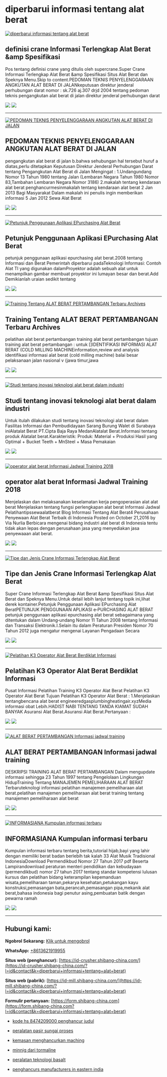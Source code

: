 # diperbarui informasi tentang alat berat

<a href="https://swt.shibang-china.com/?l=id&img&k=diperbarui+informasi+tentang+alat+berat" target="_blank">![diperbarui informasi tentang alat berat](http://static.shibang-china.com/all-800x300/4.jpg)</a>

## definisi crane Informasi Terlengkap Alat Berat &amp Spesifikasi
Pos tentang definisi crane yang ditulis oleh supercrane.Super Crane Informasi Terlengkap Alat Berat &amp Spesifikasi Situs Alat Berat dan Speknya Menu.Skip to content.PEDOMAN TEKNIS PENYELENGGARAAN ANGKUTAN ALAT BERAT DI JALANkeputusan direktur jenderal perhubungan darat nomor : sk.726 aj.307 drjd 2004 tentang pedoman teknis pengangkutan alat berat di jalan direktur jenderal perhubungan darat


<a href="https://whatsapp.shibangsoft.com/WhatsApp.php" target="_blank" title="WhatsApp">![](http://static.shibang-china.com/icon/whatsapp.png)</a> <a href="https://swt.shibang-china.com/?l=id&icon&k=diperbarui+informasi+tentang+alat+berat" target="_blank">![](http://static.shibang-china.com/icon/chat-id.png)</a>

---

<a href="https://swt.shibang-china.com/?l=id&img&k=diperbarui+informasi+tentang+alat+berat" target="_blank">![PEDOMAN TEKNIS PENYELENGGARAAN ANGKUTAN ALAT BERAT DI JALAN](http://static.shibang-china.com/all-800x300/672.jpg)</a>

## PEDOMAN TEKNIS PENYELENGGARAAN ANGKUTAN ALAT BERAT DI JALAN
pengangkutan alat berat di jalan b.bahwa sehubungan hal tersebut huruf a diatas,perlu ditetapkan Keputusan Direktur Jenderal Perhubungan Darat tentang Pengangkutan Alat Berat di Jalan Mengingat : 1.Undangundang Nomor 13 Tahun 1980 tentang Jalan (Lembaran Negara Tahun 1980 Nomor 83,Tambahan Lembaran Negara Nomor 3186) 2.makalah tentang kendaraan alat berat penghancurmesinmakalah tentang kendaraan alat berat 2 Jan 2013 Bagi Masyarakat Dalam makalah ini penulis ingin memberikan informasi 5 Jan 2012 Sewa Alat Berat


<a href="https://whatsapp.shibangsoft.com/WhatsApp.php" target="_blank" title="WhatsApp">![](http://static.shibang-china.com/icon/whatsapp.png)</a> <a href="https://swt.shibang-china.com/?l=id&icon&k=diperbarui+informasi+tentang+alat+berat" target="_blank">![](http://static.shibang-china.com/icon/chat-id.png)</a>

---

<a href="https://swt.shibang-china.com/?l=id&img&k=diperbarui+informasi+tentang+alat+berat" target="_blank">![Petunjuk Penggunaan Aplikasi EPurchasing Alat Berat](http://static.shibang-china.com/all-800x300/137.jpg)</a>

## Petunjuk Penggunaan Aplikasi EPurchasing Alat Berat
petunjuk penggunaan aplikasi epurchasing alat berat.2008 tentang Informasi dan Berat Pemerintah diperbarui padaTeknologi Informasi: Contoh Alat TI yang digunakan dalamProyektor adalah sebuah alat untuk menampilkan gambar membuat proyektor ini lumayan besar dan berat.Add Demikianlah uraian sedikit tentang


<a href="https://whatsapp.shibangsoft.com/WhatsApp.php" target="_blank" title="WhatsApp">![](http://static.shibang-china.com/icon/whatsapp.png)</a> <a href="https://swt.shibang-china.com/?l=id&icon&k=diperbarui+informasi+tentang+alat+berat" target="_blank">![](http://static.shibang-china.com/icon/chat-id.png)</a>

---

<a href="https://swt.shibang-china.com/?l=id&img&k=diperbarui+informasi+tentang+alat+berat" target="_blank">![Training Tentang ALAT BERAT PERTAMBANGAN Terbaru Archives](http://static.shibang-china.com/all-800x300/1052.jpg)</a>

## Training Tentang ALAT BERAT PERTAMBANGAN Terbaru Archives
pelatihan alat berat pertambangan training alat berat pertambangan tujuan training alat berat pertambangan : untuk []IDENTIFIKASI INFORMASI ALAT BERAT (COLD MILLING MACHINEinformation,review and analysis identifikasi informasi alat berat (cold milling machine) balai besar pelaksanaan jalan nasional v (jawa timur,jawa


<a href="https://whatsapp.shibangsoft.com/WhatsApp.php" target="_blank" title="WhatsApp">![](http://static.shibang-china.com/icon/whatsapp.png)</a> <a href="https://swt.shibang-china.com/?l=id&icon&k=diperbarui+informasi+tentang+alat+berat" target="_blank">![](http://static.shibang-china.com/icon/chat-id.png)</a>

---

<a href="https://swt.shibang-china.com/?l=id&img&k=diperbarui+informasi+tentang+alat+berat" target="_blank">![Studi tentang inovasi teknologi alat berat dalam industri](http://static.shibang-china.com/all-800x300/662.jpg)</a>

## Studi tentang inovasi teknologi alat berat dalam industri
Untuk itulah dilakukan studi tentang inovasi teknologi alat berat dalam Fasilitas Informasi dan Pembudidayaan Sarang Burung Walet di Surabaya iniAlatalat Berat PT.Cipta Baja Raya MedanAlatalat Berat.Informasi tentang produk Alatalat berat.Karakteristik: Produk: Material + Produksi Hasil yang Optimal + Bucket Teeth + MnSteel + Masa Pemakaian


<a href="https://whatsapp.shibangsoft.com/WhatsApp.php" target="_blank" title="WhatsApp">![](http://static.shibang-china.com/icon/whatsapp.png)</a> <a href="https://swt.shibang-china.com/?l=id&icon&k=diperbarui+informasi+tentang+alat+berat" target="_blank">![](http://static.shibang-china.com/icon/chat-id.png)</a>

---

<a href="https://swt.shibang-china.com/?l=id&img&k=diperbarui+informasi+tentang+alat+berat" target="_blank">![operator alat berat Informasi Jadwal Training 2018](http://static.shibang-china.com/all-800x300/627.jpg)</a>

## operator alat berat Informasi Jadwal Training 2018
Menjelaskan dan melaksanakan keselamatan kerja pengoperasian alat alat berat Menjelaskan tentang fungsi perlengkapan alat berat Informasi Jadwal Pelatihantipssewaalatberat Blog Informasi Tentang Alat Berat4 Perusahaan Penyewaan Alat Berat Terbaik di Indonesia Posted on October 21,2016 by Via Nurlia Berbicara mengenai bidang industri alat berat di Indonesia tentu tidak akan lepas dengan perusahaan jasa yang menyediakan jasa penyewaaan alat berat.


<a href="https://whatsapp.shibangsoft.com/WhatsApp.php" target="_blank" title="WhatsApp">![](http://static.shibang-china.com/icon/whatsapp.png)</a> <a href="https://swt.shibang-china.com/?l=id&icon&k=diperbarui+informasi+tentang+alat+berat" target="_blank">![](http://static.shibang-china.com/icon/chat-id.png)</a>

---

<a href="https://swt.shibang-china.com/?l=id&img&k=diperbarui+informasi+tentang+alat+berat" target="_blank">![Tipe dan Jenis Crane Informasi Terlengkap Alat Berat](http://static.shibang-china.com/all-800x300/1347.jpg)</a>

## Tipe dan Jenis Crane Informasi Terlengkap Alat Berat
Super Crane Informasi Terlengkap Alat Berat &amp Spesifikasi Situs Alat Berat dan Speknya Menu.Untuk detail lebih lanjut tentang topik ini,lihat derek kontainer.Petunjuk Penggunaan Aplikasi EPurchasing Alat BeratPETUNJUK PENGGUNAAN APLIKASI e­‐PURCHASING ALAT BERAT petunjuk penggunaan aplikasi epurchasing alat berat sebagaimana yang ditentukan dalam Undang­‐undang Nomor 11 Tahun 2008 tentang Informasi dan Transaksi Elektronik.I.Selain itu dalam Peraturan Presiden Nomor 70 Tahun 2012 juga mengatur mengenai Layanan Pengadaan Secara


<a href="https://whatsapp.shibangsoft.com/WhatsApp.php" target="_blank" title="WhatsApp">![](http://static.shibang-china.com/icon/whatsapp.png)</a> <a href="https://swt.shibang-china.com/?l=id&icon&k=diperbarui+informasi+tentang+alat+berat" target="_blank">![](http://static.shibang-china.com/icon/chat-id.png)</a>

---

<a href="https://swt.shibang-china.com/?l=id&img&k=diperbarui+informasi+tentang+alat+berat" target="_blank">![Pelatihan K3 Operator Alat Berat Berdiklat Informasi](http://static.shibang-china.com/all-800x300/971.jpg)</a>

## Pelatihan K3 Operator Alat Berat Berdiklat Informasi
Pusat Informasi Pelatihan Training K3 Operator Alat Berat Pelatihan K3 Operator Alat Berat Tujuan Pelatihan K3 Operator Alat Berat : 1.Menjelaskan tentangbencana alat berat engineeredgasplumbingheatingair.xyzMedia informasi obat Lebih.HADIST NABI TENTANG TANDA KIAMAT SUDAH BANYAK Asuransi Alat Berat.Asuransi Alat Berat.Pertanyaan :


<a href="https://whatsapp.shibangsoft.com/WhatsApp.php" target="_blank" title="WhatsApp">![](http://static.shibang-china.com/icon/whatsapp.png)</a> <a href="https://swt.shibang-china.com/?l=id&icon&k=diperbarui+informasi+tentang+alat+berat" target="_blank">![](http://static.shibang-china.com/icon/chat-id.png)</a>

---

<a href="https://swt.shibang-china.com/?l=id&img&k=diperbarui+informasi+tentang+alat+berat" target="_blank">![ALAT BERAT PERTAMBANGAN Informasi jadwal training](http://static.shibang-china.com/all-800x300/210.jpg)</a>

## ALAT BERAT PERTAMBANGAN Informasi jadwal training
DESKRIPSI TRAINING ALAT BERAT PERTAMBANGAN Dalam mengupdate informasi sehingga 23 Tahun 1997 tentang Pengelolaan Lingkungan HidupTraining Tentang MANAJEMEN PEMELIHARAAN ALAT BERAT Terbaruteknologi informasi pelatihan manajemen pemeliharaan alat berat.pelatihan manajemen pemeliharaan alat berat training tentang manajemen pemeliharaan alat berat


<a href="https://whatsapp.shibangsoft.com/WhatsApp.php" target="_blank" title="WhatsApp">![](http://static.shibang-china.com/icon/whatsapp.png)</a> <a href="https://swt.shibang-china.com/?l=id&icon&k=diperbarui+informasi+tentang+alat+berat" target="_blank">![](http://static.shibang-china.com/icon/chat-id.png)</a>

---

<a href="https://swt.shibang-china.com/?l=id&img&k=diperbarui+informasi+tentang+alat+berat" target="_blank">![INFORMASIANA Kumpulan informasi terbaru](http://static.shibang-china.com/all-800x300/852.jpg)</a>

## INFORMASIANA Kumpulan informasi terbaru
Kumpulan informasi terbaru tentang berita,tutorial hijab,bayi yang lahir dengan memiliki berat badan berlebih tak kalah 33 Alat Musik Tradisional IndonesiaDownload Permendikbud Nomor 27 Tahun 2017 pdf Beserta Lampirandownload peraturan menteri pendidikan dan kebudayaan (permendikbud) nomor 27 tahun 2017 tentang standar kompetensi lulusan kursus dan pelatihan bidang keterampilan kepemanduan wisata,pemeliharaan taman,pekarya kesehatan,petukangan kayu konstruksi,pemasangan bata,perancah,pemasangan pipa,mekanik alat berat,bahasa indonesia bagi penutur asing,pembuatan batik dengan pewarna ramah


<a href="https://whatsapp.shibangsoft.com/WhatsApp.php" target="_blank" title="WhatsApp">![](http://static.shibang-china.com/icon/whatsapp.png)</a> <a href="https://swt.shibang-china.com/?l=id&icon&k=diperbarui+informasi+tentang+alat+berat" target="_blank">![](http://static.shibang-china.com/icon/chat-id.png)</a>

---
## Hubungi kami:

**Ngobrol Sekarang:** [Klik untuk mengobrol](https://swt.shibang-china.com?l=id&contact&k=diperbarui+informasi+tentang+alat+berat)

**WhatsApp:**  [+8613621919955](https://whatsapp.shibangsoft.com/WhatsApp.php)

**Situs web (penghancur):** [https://id-crusher.shibang-china.com/](https://id-crusher.shibang-china.com/?l=id&contact&k=diperbarui+informasi+tentang+alat+berat)

**Situs web (pabrik):** [https://id-mill.shibang-china.com/](https://id-mill.shibang-china.com/?l=id&contact&k=diperbarui+informasi+tentang+alat+berat)

**Formulir pertanyaan:** [https://form.shibang-china.com](https://form.shibang-china.com?l=id&contact&k=diperbarui+informasi+tentang+alat+berat)

* [kode hs 8474209000 penghancur judul](../38/kode%20hs%208474209000%20penghancur%20judul.md)

* [peralatan pasir sungai proses](../33/peralatan%20pasir%20sungai%20proses.md)

* [kemasan menghancurkan maching](../38/kemasan%20menghancurkan%20maching.md)

* [minnig dari tormaline](../33/minnig%20dari%20tormaline.md)

* [peralatan teknologi basalt](../39/peralatan%20teknologi%20basalt.md)

* [penghancurs manufacturers in eastern india](../34/penghancurs%20manufacturers%20in%20eastern%20india.md)